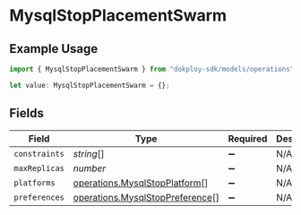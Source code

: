 # MysqlStopPlacementSwarm

## Example Usage

```typescript
import { MysqlStopPlacementSwarm } from "dokploy-sdk/models/operations";

let value: MysqlStopPlacementSwarm = {};
```

## Fields

| Field                                                                              | Type                                                                               | Required                                                                           | Description                                                                        |
| ---------------------------------------------------------------------------------- | ---------------------------------------------------------------------------------- | ---------------------------------------------------------------------------------- | ---------------------------------------------------------------------------------- |
| `constraints`                                                                      | *string*[]                                                                         | :heavy_minus_sign:                                                                 | N/A                                                                                |
| `maxReplicas`                                                                      | *number*                                                                           | :heavy_minus_sign:                                                                 | N/A                                                                                |
| `platforms`                                                                        | [operations.MysqlStopPlatform](../../models/operations/mysqlstopplatform.md)[]     | :heavy_minus_sign:                                                                 | N/A                                                                                |
| `preferences`                                                                      | [operations.MysqlStopPreference](../../models/operations/mysqlstoppreference.md)[] | :heavy_minus_sign:                                                                 | N/A                                                                                |